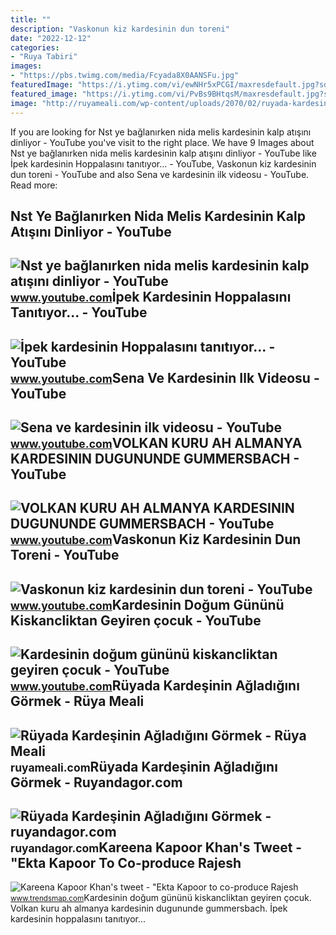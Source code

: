 ```yaml
---
title: ""
description: "Vaskonun kiz kardesinin dun toreni"
date: "2022-12-12"
categories:
- "Ruya Tabiri"
images:
- "https://pbs.twimg.com/media/Fcyada8X0AANSFu.jpg"
featuredImage: "https://i.ytimg.com/vi/ewNHr5xPCGI/maxresdefault.jpg?sqp=-oaymwEmCIAKENAF8quKqQMa8AEB-AGUA4AC0AWKAgwIABABGGUgWShPMA8=&amp;rs=AOn4CLBt6OV_5wZGFk-GDW4d4rwK0gDjEw"
featured_image: "https://i.ytimg.com/vi/PvBs9BHtqsM/maxresdefault.jpg?sqp=-oaymwEmCIAKENAF8quKqQMa8AEB-AHIAYAC6AKKAgwIABABGGUgRyhCMA8=&amp;rs=AOn4CLA0G5cofqAH8hgaCB42GT52gqzHDQ"
image: "http://ruyameali.com/wp-content/uploads/2070/02/ruyada-kardesinin-agladigini-gormek-300x200.jpg"
---
```


If you are looking for Nst ye bağlanırken nida melis kardesinin kalp atışını dinliyor - YouTube you've visit to the right place. We have 9 Images about Nst ye bağlanırken nida melis kardesinin kalp atışını dinliyor - YouTube like İpek kardesinin Hoppalasını tanıtıyor... - YouTube, Vaskonun kiz kardesinin dun toreni - YouTube and also Sena ve kardesinin ilk videosu - YouTube. Read more:

Nst Ye Bağlanırken Nida Melis Kardesinin Kalp Atışını Dinliyor - YouTube
------------------------------------------------------------------------

 ![Nst ye bağlanırken nida melis kardesinin kalp atışını dinliyor - YouTube](https://i.ytimg.com/vi/PvBs9BHtqsM/maxresdefault.jpg?sqp=-oaymwEmCIAKENAF8quKqQMa8AEB-AHIAYAC6AKKAgwIABABGGUgRyhCMA8=&rs=AOn4CLA0G5cofqAH8hgaCB42GT52gqzHDQ) <small>www.youtube.com</small>İpek Kardesinin Hoppalasını Tanıtıyor... - YouTube
--------------------------------------------------

 ![İpek kardesinin Hoppalasını tanıtıyor... - YouTube](https://i.ytimg.com/vi/CsJpiVlqz14/maxresdefault.jpg?sqp=-oaymwEmCIAKENAF8quKqQMa8AEB-AGUA4AC0AWKAgwIABABGGUgVChIMA8=&rs=AOn4CLD6MN5bJyt_fs0f9e9g6BrQOxor7w) <small>www.youtube.com</small>Sena Ve Kardesinin Ilk Videosu - YouTube
----------------------------------------

 ![Sena ve kardesinin ilk videosu - YouTube](https://i.ytimg.com/vi/ewNHr5xPCGI/maxresdefault.jpg?sqp=-oaymwEmCIAKENAF8quKqQMa8AEB-AGUA4AC0AWKAgwIABABGGUgWShPMA8=&rs=AOn4CLBt6OV_5wZGFk-GDW4d4rwK0gDjEw) <small>www.youtube.com</small>VOLKAN KURU AH ALMANYA KARDESININ DUGUNUNDE GUMMERSBACH - YouTube
-----------------------------------------------------------------

 ![VOLKAN KURU AH ALMANYA KARDESININ DUGUNUNDE GUMMERSBACH - YouTube](https://i.ytimg.com/vi/mYKG2DZD9P8/maxresdefault.jpg) <small>www.youtube.com</small>Vaskonun Kiz Kardesinin Dun Toreni - YouTube
--------------------------------------------

 ![Vaskonun kiz kardesinin dun toreni - YouTube](https://i.ytimg.com/vi/IT3OGyd6KLk/maxresdefault.jpg?sqp=-oaymwEmCIAKENAF8quKqQMa8AEB-AHUBoAC4AOKAgwIABABGGUgUihKMA8=&rs=AOn4CLDggwOyab3oUr8QVBwuqMpZhfCfZQ) <small>www.youtube.com</small>Kardesinin Doğum Gününü Kiskancliktan Geyiren çocuk - YouTube
-------------------------------------------------------------

 ![Kardesinin doğum gününü kiskancliktan geyiren çocuk - YouTube](https://i.ytimg.com/vi/w818DTe9R6A/maxres2.jpg?sqp=-oaymwEoCIAKENAF8quKqQMcGADwAQH4AYwCgALgA4oCDAgAEAEYZSBlKGUwDw==&rs=AOn4CLCa5qemUICKtnVciDef4vkHupy57g) <small>www.youtube.com</small>Rüyada Kardeşinin Ağladığını Görmek - Rüya Meali
------------------------------------------------

 ![Rüyada Kardeşinin Ağladığını Görmek - Rüya Meali](http://ruyameali.com/wp-content/uploads/2070/02/ruyada-kardesinin-agladigini-gormek-300x200.jpg) <small>ruyameali.com</small>Rüyada Kardeşinin Ağladığını Görmek - Ruyandagor.com
----------------------------------------------------

 ![Rüyada Kardeşinin Ağladığını Görmek - ruyandagor.com](https://images.ruyandagor.com/2017/04/kardesinin-agladigini-gormek-1242.jpg) <small>ruyandagor.com</small>Kareena Kapoor Khan's Tweet - "Ekta Kapoor To Co-produce Rajesh
---------------------------------------------------------------

 ![Kareena Kapoor Khan's tweet - "Ekta Kapoor to co-produce Rajesh](https://pbs.twimg.com/media/Fcyada8X0AANSFu.jpg) <small>www.trendsmap.com</small>Kardesinin doğum gününü kiskancliktan geyiren çocuk. Volkan kuru ah almanya kardesinin dugununde gummersbach. İpek kardesinin hoppalasını tanıtıyor...
